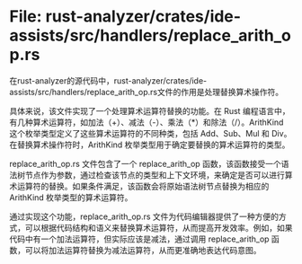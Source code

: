 # File: rust-analyzer/crates/ide-assists/src/handlers/replace_arith_op.rs

在rust-analyzer的源代码中，rust-analyzer/crates/ide-assists/src/handlers/replace_arith_op.rs文件的作用是处理替换算术操作符。

具体来说，该文件实现了一个处理算术运算符替换的功能。在 Rust 编程语言中，有几种算术运算符，如加法（+）、减法（-）、乘法（*）和除法（/）。ArithKind 这个枚举类型定义了这些算术运算符的不同种类，包括 Add、Sub、Mul 和 Div。在替换算术操作符时，ArithKind 枚举类型用于确定要替换的算术运算符的类型。

replace_arith_op.rs 文件包含了一个 replace_arith_op 函数，该函数接受一个语法树节点作为参数，通过检查该节点的类型和上下文环境，来确定是否可以进行算术运算符的替换。如果条件满足，该函数会将原始语法树节点替换为相应的 ArithKind 枚举类型的算术运算符。

通过实现这个功能，replace_arith_op.rs 文件为代码编辑器提供了一种方便的方式，可以根据代码结构和语义来替换算术运算符，从而提高开发效率。例如，如果代码中有一个加法运算符，但实际应该是减法，通过调用 replace_arith_op 函数，可以将加法运算符替换为减法运算符，从而更准确地表达代码意图。

